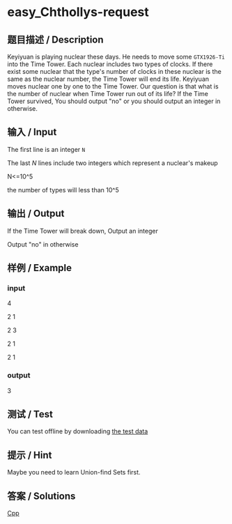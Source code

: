 
# easy_Chthollys-request

## 题目描述 / Description

Keyiyuan is playing nuclear these days. He needs to move some `GTX1926-Ti` into the Time Tower. Each nuclear includes two types of clocks. If there exist some nuclear that the type's number of clocks in these nuclear is the same as the nuclear number, the Time Tower will end its life. Keyiyuan moves nuclear one by one to the Time Tower. Our question is that what is the number of nuclear when Time Tower run out of its life? If the Time Tower survived, You should output "no" or you should output an integer in otherwise.

## 输入 / Input

The first line is an integer `N`

The last $N$ lines include two integers which represent a nuclear's makeup

N<=10^5

the number of types will less than 10^5

## 输出 / Output

If the Time Tower will break down, Output an integer

Output "no" in otherwise

## 样例 / Example

### input

4

2 1

2 3

2 1

2 1

### output

3

## 测试 / Test

You can test offline by downloading [the test data](https://github.com/SIST-Manual/easy_Boom/blob/master/data/)

## 提示 / Hint

Maybe you need to learn Union-find Sets first.

## 答案 / Solutions

[Cpp](https://github.com/SIST-Manual/easy_Boom/blob/master/solve.cpp)


